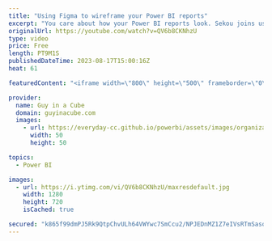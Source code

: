 ```yaml
---
title: "Using Figma to wireframe your Power BI reports"
excerpt: "You care about how your Power BI reports look. Sekou joins us to explore using Figma to wireframe your report design and get that look you want before doing all the hard work in Power BI Desktop!  Figma https://www.figma.com/  Connect with Sekou Tyler https://www.youtube.com/@SQLSekou https://www.linkedin.com/in/sekoutyler/"
originalUrl: https://youtube.com/watch?v=QV6b8CKNhzU
type: video
price: Free
length: PT9M1S
publishedDateTime: 2023-08-17T15:00:16Z
heat: 61

featuredContent: "<iframe width=\"800\" height=\"500\" frameborder=\"0\" src=\"https://www.youtube.com/embed/QV6b8CKNhzU\" allow=\"accelerometer; autoplay; encrypted-media; gyroscope; picture-in-picture\" allowfullscreen></iframe>"

provider:
  name: Guy in a Cube
  domain: guyinacube.com
  images:
    - url: https://everyday-cc.github.io/powerbi/assets/images/organizations/guyinacube.com-50x50.jpg
      width: 50
      height: 50

topics:
  - Power BI

images:
  - url: https://i.ytimg.com/vi/QV6b8CKNhzU/maxresdefault.jpg
    width: 1280
    height: 720
    isCached: true

secured: "k865f99dmPJ5Rk9QtpChvULh64VWYwc7SmCcu2/NPJEDnMZ1Z7eIVsRTmSasobQRmay+ZNYPee+D06YIY0m32QlRHTVSIFSgB2xEA7g8MqXWnQshXu1BJ7JAVIKKtfpiTH+e/DtzHYSBaqs7xIuiLvCOBKJ+Hxcal4zAYUY9BxY0eLhG2M0d9yg2cL8vnVBVxMbSHKj0Lzc48Bl2gsztmMoxligZIi/XklrdQ5iFP6F48LRb/C1fyA/J/zjC0YIh3ABkJJp+U2PrBBrGtyO8HWygkQUjONdM5mgdPo0Af2IlyJ6i3WjdW5aqoAYEAOfMRO5mjAxzMbmF22tGZ75st5uZZbBptM7RWkljb2bjbgkfa6SYNbydAzRDNyIZCv3NZepdvZW9sspo1RPlMTSVCGJ0KznByM44uFlPhfmxVqM=;sfQX6gsQTmh/3xuBblx/jw=="
---
```


